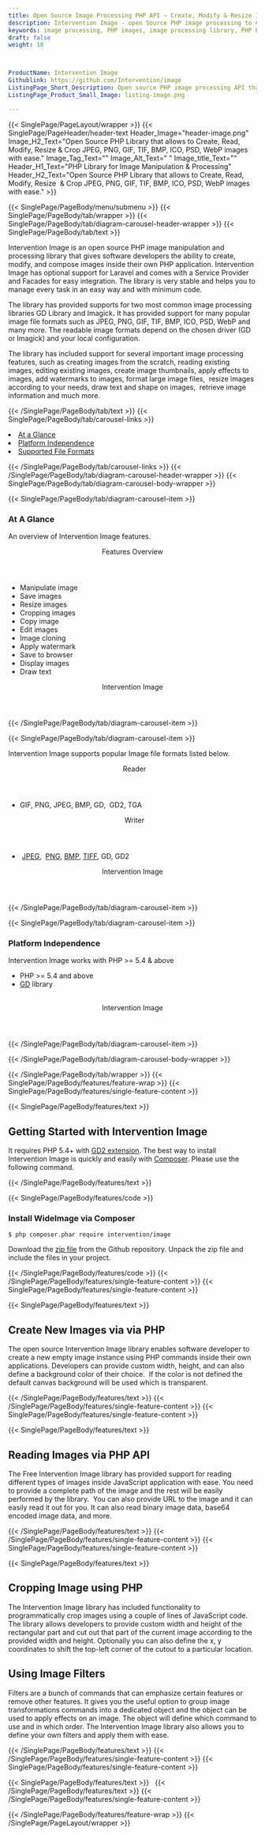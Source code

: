 ```yaml
---
title: Open Source Image Processing PHP API – Create, Modify & Resize Images
description: Intervention Image - open Source PHP image processing to Create, Read, Modify, Resize  & Crop JPEG, PNG, GIF, TIF, BMP, ICO, PSD, WebP images with ease.
keywords: image processing, PHP images, image processing library, PHP PNG API, PHP JPG, PHP image API, PHP Image creation, Modify images, Image filtering API, PHP  fade image , image filtering  API, image animation, 3d image  rendering, plasma effect, PHP Image Binarization, Display images, Transform images in PHP
draft: false
weight: 18



ProductName: Intervention Image
Githublink: https://github.com/Intervention/image
ListingPage_Short_Description: Open source PHP image processing API that enables software developers to create, edit & manipulate popular image formats like JPEG, PNG, GIF, TIF, BMP, ICO, PSD and WebP.
ListingPage_Product_Small_Image: listing-image.png 

---
```


{{< SinglePage/PageLayout/wrapper >}}
{{< SinglePage/PageHeader/header-text
Header_Image="header-image.png"
Image_H2_Text="Open Source PHP Library that allows to Create, Read, Modify, Resize  & Crop JPEG, PNG, GIF, TIF, BMP, ICO, PSD, WebP images with ease."
Image_Tag_Text=""
Image_Alt_Text=" "
Image_title_Text=""
Header_H1_Text="PHP Library for Image Manipulation & Processing"
Header_H2_Text="Open Source PHP Library that allows to Create, Read, Modify, Resize  & Crop JPEG, PNG, GIF, TIF, BMP, ICO, PSD, WebP images with ease." >}}

{{< SinglePage/PageBody/menu/submenu >}}
{{< SinglePage/PageBody/tab/wrapper >}}
{{< SinglePage/PageBody/tab/diagram-carousel-header-wrapper >}}
{{< SinglePage/PageBody/tab/text >}}



<p>Intervention Image is an open source PHP image manipulation and processing library that gives software developers the ability to create, modify, and compose images inside their own PHP application. Intervention Image has optional support for Laravel and comes with a Service Provider and Facades for easy integration. The library is very stable and helps you to manage every task in an easy way and with minimum code.</p>
<p>The library has provided supports for two most common image processing libraries GD Library and Imagick<strong>.</strong> It has provided support for many popular image file formats such as JPEG, PNG, GIF, TIF, BMP, ICO, PSD, WebP and many more. The readable image formats depend on the chosen driver (GD or Imagick) and your local configuration.</p>
<p>The library has included support for several important image processing features, such as creating images from the scratch, reading existing images, editing existing images, create image thumbnails, apply effects to images, add watermarks to images, format large image files,  resize images according to your needs, draw text and shape on images,  retrieve image information and much more.</p>

{{< /SinglePage/PageBody/tab/text >}}
{{< SinglePage/PageBody/tab/carousel-links >}}

<li data-target="#diagramcarousel" data-slide-to="0"><a href="#">At a Glance</a></li>
<li data-target="#diagramcarousel" data-slide-to="2"><a href="#">Platform Independence</a></li>
<li data-target="#diagramcarousel" data-slide-to="1"><a class="activetab" href="#">Supported File Formats</a></li>


{{< /SinglePage/PageBody/tab/carousel-links >}}
{{< /SinglePage/PageBody/tab/diagram-carousel-header-wrapper >}}
{{< SinglePage/PageBody/tab/diagram-carousel-body-wrapper >}}

{{< SinglePage/PageBody/tab/diagram-carousel-item >}}
<h3>At A Glance</h3>
<p>An overview of Intervention Image features.</p>
<div class="diagram1 d1-poi">
<div class="d1-row">
<div class="d1-col d1-right"><header>Features Overview</header>
<ul>
<li>Manipulate image</li>
<li>Save images</li>
<li>Resize images</li>
<li>Cropping images</li>
<li>Copy image</li>
<li>Edit images</li>
<li>Image cloning</li>
<li>Apply watermark</li>
<li>Save to browser</li>
<li>Display images</li>
<li>Draw text </li>
</ul>
</div>
</div>
<div class="d1-logo" style="border: none;"><header>Intervention Image</header><footer><small></small></footer></div>
<!--/logo--></div>
<!--/diagram1-->
{{< /SinglePage/PageBody/tab/diagram-carousel-item >}}

{{< SinglePage/PageBody/tab/diagram-carousel-item >}}
<p>Intervention Image supports popular Image file formats listed below.</p>
<div class="diagram1 d2  d1-poi">
<div class="d1-row">
<div class="d1-col d1-left"><header><i class="fa fa-arrows-v "> </i> Reader</header>
<ul>
<li>GIF, PNG, JPEG, BMP, GD,  GD2, TGA</li>
</ul>
</div>
<!--/left-->
<div class="d1-col d1-right"><header><i class="fa  fa-long-arrow-down"> </i> Writer</header>
<ul>
<li> <a href="https://wiki.fileformat.com/image/jpeg/">JPEG</a>,  <a href="https://wiki.fileformat.com/image/png/">PNG</a>, <a href="https://wiki.fileformat.com/image/bmp/">BMP</a>, <a href="https://wiki.fileformat.com/image/tiff/">TIFF</a>, GD, GD2</li>
</ul>
</div>
<!--/right--></div>
<!--/row-->
<div class="d1-logo" style="border: none;"><header>Intervention Image</header><footer><small></small></footer></div>
<!--/logo--></div>
<!--/diagram2-->
{{< /SinglePage/PageBody/tab/diagram-carousel-item >}}

{{< SinglePage/PageBody/tab/diagram-carousel-item >}}
<h3>Platform Independence</h3>
<p>Intervention Image works with PHP &gt;= 5.4 & above</p>
<div class="diagram1 d1-poi">
<div class="d1-row">
<div class="d1-col d1-right">
<ul>
<li>PHP &gt;= 5.4 and above</li>
<li><a href="http://php.net/manual/en/book.image.html">GD</a> library</li>
</ul>
<!--/right--></div>
<!--/left-->
<div class="d1-col d1-right"> </div>
<!--/right--></div>
<!--/row-->
<div class="d1-logo" style="border: none;"><header>Intervention Image</header><footer><small></small></footer></div>
<!--/logo--></div>
<!--/diagram2 -->
{{< /SinglePage/PageBody/tab/diagram-carousel-item >}}

{{< /SinglePage/PageBody/tab/diagram-carousel-body-wrapper >}}

{{< /SinglePage/PageBody/tab/wrapper >}}
{{< SinglePage/PageBody/features/feature-wrap >}}
{{< SinglePage/PageBody/features/single-feature-content >}}

{{< SinglePage/PageBody/features/text >}}
<h2 class="h2title">Getting Started with Intervention Image</h2>
<p>It requires PHP 5.4+ with <a href="http://www.php.net/gd">GD2 extension</a>. The best way to install Intervention Image is quickly and easily with <a href="http://getcomposer.org/">Composer</a>. Please use the following command.</p>
{{< /SinglePage/PageBody/features/text >}}

{{< SinglePage/PageBody/features/code >}}
<h3><strong>Install WideImage via Composer</strong></h3>
<pre><code class="html">$ php composer.phar require intervention/image </code></pre>

<p>Download the <a href="https://github.com/smottt/WideImage/archive/master.zip">zip file</a> from the Github repository. Unpack the zip file and include the files in your project.</p>

{{< /SinglePage/PageBody/features/code >}}
{{< /SinglePage/PageBody/features/single-feature-content >}}
{{< SinglePage/PageBody/features/single-feature-content >}}

{{< SinglePage/PageBody/features/text >}}
<h2 class="h2title">Create New Images via via PHP</h2>
<p>The open source Intervention Image library enables software developer to create a new empty image instance using PHP commands inside their own applications. Developers can provide custom width, height, and can also define a background color of their choice.  If the color is not defined the default canvas background will be used which is transparent.</p>

{{< /SinglePage/PageBody/features/text >}}
{{< /SinglePage/PageBody/features/single-feature-content >}}
{{< SinglePage/PageBody/features/single-feature-content >}}

{{< SinglePage/PageBody/features/text >}}
<h2 class="h2title">Reading Images via PHP API</h2>
<p>The Free Intervention Image library has provided support for reading different types of images inside JavaScript application with ease. You need to provide a complete path of the image and the rest will be easily performed by the library.  You can also provide URL to the image and it can easily read it out for you. It can also read binary image data, base64 encoded image data, and more.</p>

{{< /SinglePage/PageBody/features/text >}}
{{< /SinglePage/PageBody/features/single-feature-content >}}
{{< SinglePage/PageBody/features/single-feature-content >}}

{{< SinglePage/PageBody/features/text >}}
<h2 class="h2title">Cropping Image using PHP</h2>
<p>The Intervention Image library has included functionality to programmatically crop images using a couple of lines of JavaScript code. The library allows developers to provide custom width and height of the rectangular part and cut out that part of the current image according to the provided width and height. Optionally you can also define the x, y coordinates to shift the top-left corner of the cutout to a particular location.</p>
<h2 class="h2title">Using Image Filters</h2>
<p>Filters are a bunch of commands that can emphasize certain features or remove other features. It gives you the useful option to group image transformations commands into a dedicated object and the object can be used to apply effects on an image. The object will define which command to use and in which order. The Intervention Image library also allows you to define your own filters and apply them with ease.</p>

{{< /SinglePage/PageBody/features/text >}}
{{< /SinglePage/PageBody/features/single-feature-content >}}
{{< SinglePage/PageBody/features/single-feature-content >}}

{{< SinglePage/PageBody/features/text >}}
 
{{< /SinglePage/PageBody/features/text >}}
{{< /SinglePage/PageBody/features/single-feature-content >}}

{{< /SinglePage/PageBody/features/feature-wrap >}}
{{< /SinglePage/PageLayout/wrapper >}}